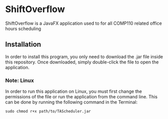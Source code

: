 # ShiftOverflow

ShiftOverflow is a JavaFX application used to for all COMP110 related office hours scheduling

## Installation

In order to install this program, you only need to download the .jar file inside this repository. Once downloaded, simply double-click
the file to open the application.

### Note: Linux

In order to run this application on Linux, you must first change the permissions of the file or run the application from the command line. 
This can be done by running the following command in the Terminal: 
```
sudo chmod r+x path/to/TAScheduler.jar
```

